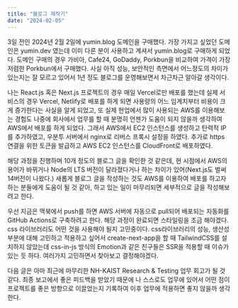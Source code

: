 ```yaml
---
title: "블로그 제작기"
date: "2024-02-05"
---
```


3일 전인 2024년 2월 2일에 yumin.blog 도메인을 구매했다. 가장 가지고 싶었던 도메인은 yumin.dev 였는데 이미 다른 분이 사용하고 계셔서 yumin.blog로 구매하게 되었다. 도메인 구매의 경우 가비아, Cafe24, GoDaddy, Porkbun을 비교하여 가격이 가장 저렴한 Porkbun에서 구매했다. 사실 아직 성능, 보안적인 측면에서 어느정도의 차이가 있는지는 잘 모르고 있어서 1년 정도 블로그를 운영해보면서 차근차근 알아갈 생각이다.  

나는 React.js 혹은 Next.js 프로젝트의 경우 매일 Vercel로만 배포를 했는데 실제 서비스의 경우 Vercel, Netlify로 배포를 하게 되면 사용량의 어느 임계치부터 비용이 크게 증가한다는 사실을 알게 되었고, 또 실제 현업에서 많이 사용되는 AWS를 이용해보는 경험도 나중에 회사에서 업무를 할 때 분명히 언젠가 도움이 되지 않을까 생각하여 AWS에서 배포를 하게 되었다. 그래서 AWS에서 EC2 인스턴스를 생성하고 탄력적 IP를 추가하였고, 우분투 서버에서 nginx로 리버스 프록시 설정을 하였다. 추가로 https 연결을 위한 토큰을 발급하고 AWS EC2 인스턴스를 CloudFront로 배포하였다.

해당 과정을 진행하며 10개 정도의 블로그 글을 확인한 것 같은데, 현 시점에서 AWS의 용어가 바뀌거나 Node의 LTS 버전이 달라졌다거나 하는 차이가 있어(Next.js도 벌써 14버전이 나왔다.) 새롭게 블로그 글을 작성하는 것도 AWS를 이용하여 배포를 하고자 하는 분들에게 도움이 될 것 같아, 하고 있는 일이 마무리되면 세부적으로 글을 작성해보려고 한다.

우선 지금은 맥북에서 push를 하면 AWS 서버에 자동으로 pull되어 배포되는 자동화를 GitHub Actions로 구축하려고 한다. 해당 과정이 완료되면 스타일링을 조금 해야겠다. css 라이브러리도 어떤 것을 사용해야 될지 고민중이다. css라이브러리의 성능, 생산성 부분에 대해 고민하고 적용하고 싶어서 create-next-app을 할 때 TailwindCSS를 설치하지 않았는데 css-in-js 방식의 Emotion과 같은 친구들은 SSR을 적용할 때 이슈가 있는 듯 하다. 여러가지 고민하면서 찾아보고 결정해야겠다.

다음 글은 아마 최근에 마무리한 NH-KAIST Research & Testing 업무 회고가 될 것 같다. 최종 보고에서 좋은 피드백을 받았기 때문에 나 스스로도 업무에 있어서 어떤 점이 프로젝트를 좋은 방향으로 이끌었는지 기록하여 이후 업무에 적용하면 좋지 않을까 생각한다.
